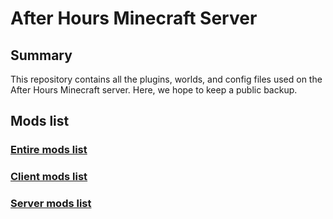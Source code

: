 # After Hours Minecraft Server


## Summary
This repository contains all the plugins, worlds, and config files used on the After Hours Minecraft server. Here, we hope to keep a public backup.

## Mods list
### [Entire mods list](https://github.com/Sloofy/After-Hours-Minecraft-Server/blob/master/entire-modslist)
### [Client mods list](https://github.com/Sloofy/After-Hours-Minecraft-Server/blob/master/client-modslist.md)
### [Server mods list](https://github.com/Sloofy/After-Hours-Minecraft-Server/blob/master/server-modslist.md)

